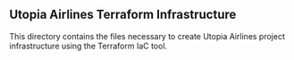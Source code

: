 ## Utopia Airlines Terraform Infrastructure

This directory contains the files necessary to create Utopia Airlines project infrastructure using the Terraform IaC tool.
